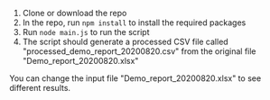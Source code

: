 1. Clone or download the repo
2. In the repo, run `npm install` to install the required packages
3. Run `node main.js` to run the script
4. The script should generate a processed CSV file called "processed_demo_report_20200820.csv" from the original file "Demo_report_20200820.xlsx"

You can change the input file "Demo_report_20200820.xlsx" to see different results.
